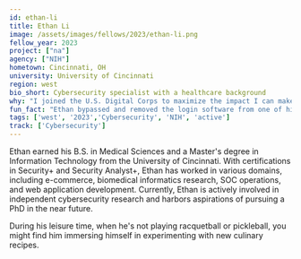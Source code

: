 ```yaml
---
id: ethan-li
title: Ethan Li
image: /assets/images/fellows/2023/ethan-li.png
fellow_year: 2023
project: ["na"]
agency: ["NIH"]
hometown: Cincinnati, OH
university: University of Cincinnati
region: west
bio_short: Cybersecurity specialist with a healthcare background
why: "I joined the U.S. Digital Corps to maximize the impact I can make for my country, leveraging my unique background in healthcare and cybersecurity."
fun_fact: "Ethan bypassed and removed the login software from one of his high school computer lab's computers and ended up on the school administrator's Wall of Shame."
tags: ['west', '2023','Cybersecurity', 'NIH', 'active']
track: ['Cybersecurity']
---
```


Ethan earned his B.S. in Medical Sciences and a Master's degree in Information Technology from the University of Cincinnati. With certifications in Security+ and Security Analyst+, Ethan has worked in various domains, including e-commerce, biomedical informatics research, SOC operations, and web application development. Currently, Ethan is actively involved in independent cybersecurity research and harbors aspirations of pursuing a PhD in the near future. 

During his leisure time, when he's not playing racquetball or pickleball, you might find him immersing himself in experimenting with new culinary recipes.
